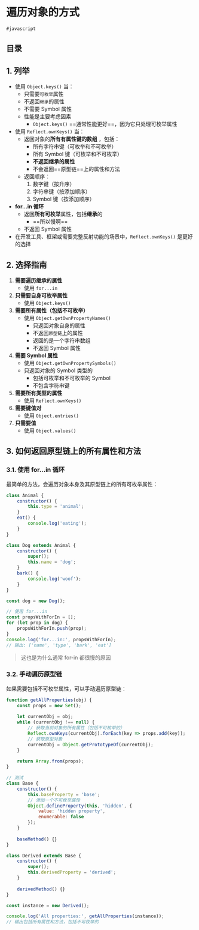 
# 遍历对象的方式

`#javascript` 


## 目录
<!-- toc -->
 ## 1. 列举 

- 使用 `Object.keys()` 当：
    - 只需要`可枚举`属性
    - 不返回`继承`的属性
    - 不需要 Symbol 属性
    - 性能是主要考虑因素
        - `Object.keys()` ==通常性能更好==，因为它只处理可枚举属性 
- 使用 `Reflect.ownKeys()` 当：
    - 返回对象的**所有有属性键的数组** ，包括：
        - 所有字符串键（可枚举和不可枚举）
        - 所有 Symbol 键（可枚举和不可枚举）
        - **不返回继承的属性** 
        - 不会返回==原型链==上的属性和方法
    - 返回顺序：
        1. 数字键（按升序）
        2. 字符串键（按添加顺序）
        3. Symbol 键（按添加顺序）
- **for...in 循环**
	- 返回**所有可枚举**属性，包括**继承**的
		- ==所以慢啊==
	- 不返回 Symbol 属性
- 在开发工具、框架或需要完整反射功能的场景中，`Reflect.ownKeys()` 是更好的选择

## 2. 选择指南

1. **需要遍历继承的属性**
    - 使用 `for...in`
2. **只需要自身可枚举属性**
    - 使用 `Object.keys()`
3. **需要所有属性（包括不可枚举）**
    - 使用 `Object.getOwnPropertyNames()`
        - 只返回对象自身的属性
        - 不返回`原型链`上的属性
        - 返回的是一个字符串数组
        - 不返回 Symbol 属性
4. **需要 Symbol 属性**
    - 使用 `Object.getOwnPropertySymbols()`
    - 只返回对象的 Symbol 类型的
        - 包括可枚举和不可枚举的 Symbol
        - 不包含字符串键
5. **需要所有类型的属性**
    - 使用 `Reflect.ownKeys()`
6. **需要键值对**
    - 使用 `Object.entries()`
7. **只需要值**
    - 使用 `Object.values()`

## 3. 如何返回原型链上的所有属性和方法

### 3.1. 使用 for...in 循环

最简单的方法，会遍历对象本身及其原型链上的所有可枚举属性：

```javascript
class Animal {
    constructor() {
        this.type = 'animal';
    }
    eat() {
        console.log('eating');
    }
}

class Dog extends Animal {
    constructor() {
        super();
        this.name = 'dog';
    }
    bark() {
        console.log('woof');
    }
}

const dog = new Dog();

// 使用 for...in
const propsWithForIn = [];
for (let prop in dog) {
    propsWithForIn.push(prop);
}
console.log('for...in:', propsWithForIn);
// 输出: ['name', 'type', 'bark', 'eat']
```

>  这也是为什么通常 for-in 都很慢的原因

### 3.2. 手动遍历原型链

如果需要包括不可枚举属性，可以手动遍历原型链：

```javascript hl:5
function getAllProperties(obj) {
    const props = new Set();
    
    let currentObj = obj;
    while (currentObj !== null) {
        // 获取当前对象的所有属性（包括不可枚举的）
        Reflect.ownKeys(currentObj).forEach(key => props.add(key));
        // 获取原型对象
        currentObj = Object.getPrototypeOf(currentObj);
    }
    
    return Array.from(props);
}

// 测试
class Base {
    constructor() {
        this.baseProperty = 'base';
        // 添加一个不可枚举属性
        Object.defineProperty(this, 'hidden', {
            value: 'hidden property',
            enumerable: false
        });
    }
    
    baseMethod() {}
}

class Derived extends Base {
    constructor() {
        super();
        this.derivedProperty = 'derived';
    }
    
    derivedMethod() {}
}

const instance = new Derived();

console.log('All properties:', getAllProperties(instance));
// 输出包括所有属性和方法，包括不可枚举的
```

